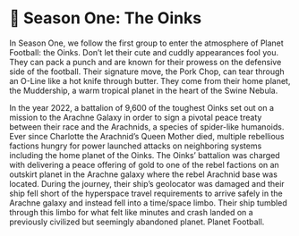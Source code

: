 # 🐷 Season One: The Oinks

In Season One, we follow the first group to enter the atmosphere of Planet Football: the Oinks. Don’t let their cute and cuddly appearances fool you. They can pack a punch and are known for their prowess on the defensive side of the football. Their signature move, the Pork Chop, can tear through an O-Line like a hot knife through butter. They come from their home planet, the Muddership, a warm tropical planet in the heart of the Swine Nebula.

In the year 2022, a battalion of 9,600 of the toughest Oinks set out on a mission to the Arachne Galaxy in order to sign a pivotal peace treaty between their race and the Arachnids, a species of spider-like humanoids. Ever since Charlotte the Arachnid’s Queen Mother died, multiple rebellious factions hungry for power launched attacks on neighboring systems including the home planet of the Oinks. The Oinks’ battalion was charged with delivering a peace offering of gold to one of the rebel factions on an outskirt planet in the Arachne galaxy where the rebel Arachnid base was located. During the journey, their ship’s geolocator was damaged and their ship fell short of the hyperspace travel requirements to arrive safely in the Arachne galaxy and instead fell into a time/space limbo. Their ship tumbled through this limbo for what felt like minutes and crash landed on a previously civilized but seemingly abandoned planet. Planet Football.
